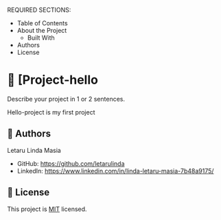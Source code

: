 REQUIRED SECTIONS:

- Table of Contents
- About the Project
  - Built With
- Authors
- License

<!-- PROJECT DESCRIPTION -->

# 📖 [Project-hello <a name="project-hello"></a>

Describe your project in 1 or 2 sentences.

Hello-project is my first project

<!-- AUTHORS -->

## 👥 Authors <a name="authors"></a>

Letaru Linda Masia

- GitHub: https://github.com/letarulinda
- LinkedIn: https://www.linkedin.com/in/linda-letaru-masia-7b48a9175/

<!-- LICENSE -->

## 📝 License <a name="license"></a>

This project is [MIT](./LICENSE) licensed.
